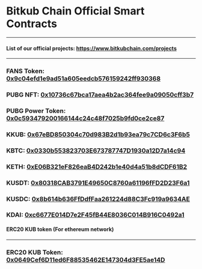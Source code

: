 # Bitkub Chain Official Smart Contracts
------
#### List of our official projects: https://www.bitkubchain.com/projects
------
### FANS Token: [0x9c04efd1e9ad51a605eedcb576159242ff930368](https://bkcscan.com/address/0x9C04EFD1E9aD51A605eeDcb576159242FF930368/contracts)
### PUBG NFT: [0x10736c67bca17aea4b2ac364fee9a09050cff3b7](https://bkcscan.com/address/0x10736c67BCa17aea4b2ac364Fee9A09050cFF3B7/contracts)
### PUBG Power Token: [0x0c593479200166144c24c48f7025b9fd0ce2ce87](https://bkcscan.com/address/0x0c593479200166144c24c48f7025b9fd0ce2ce87/contracts)
### KKUB: [0x67eBD850304c70d983B2d1b93ea79c7CD6c3F6b5](https://bkcscan.com/address/0x67eBD850304c70d983B2d1b93ea79c7CD6c3F6b5/contracts) 
### KBTC: [0x0330b553823703E673787747D1930a12D7a14c94](https://bkcscan.com/address/0x0330b553823703E673787747D1930a12D7a14c94/contracts)
### KETH: [0xE06B321eF826eaB4D242b1e40d4a51b8dCDF61B2](https://bkcscan.com/address/0xE06B321eF826eaB4D242b1e40d4a51b8dCDF61B2/contracts)
### KUSDT: [0x80318CAB3791E49650C8760a61196fFD2D23F6a1](https://bkcscan.com/address/0x80318CAB3791E49650C8760a61196fFD2D23F6a1/contracts)
### KUSDC: [0x8b614b636FfDdfFaa261224d88C3Fc919a9634AE](https://bkcscan.com/address/0x8b614b636FfDdfFaa261224d88C3Fc919a9634AE/contracts)
### KDAI: [0xc6677E014D7e2F45fB44E8036C014B916C0492a1](https://bkcscan.com/address/0xc6677E014D7e2F45fB44E8036C014B916C0492a1/contracts)

#### ERC20 KUB token (For ethereum network)
------
### ERC20 KUB Token: [0x0649Cef6D11ed6F88535462E147304d3FE5ae14D](https://etherscan.io/address/0x0649cef6d11ed6f88535462e147304d3fe5ae14d#code)
